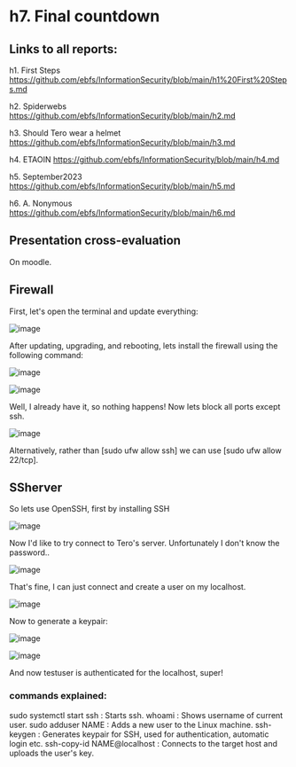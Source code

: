 # h7. Final countdown

## Links to all reports:

h1. First Steps https://github.com/ebfs/InformationSecurity/blob/main/h1%20First%20Steps.md

h2. Spiderwebs https://github.com/ebfs/InformationSecurity/blob/main/h2.md

h3. Should Tero wear a helmet https://github.com/ebfs/InformationSecurity/blob/main/h3.md

h4. ETAOIN https://github.com/ebfs/InformationSecurity/blob/main/h4.md

h5. September2023 https://github.com/ebfs/InformationSecurity/blob/main/h5.md

h6. A. Nonymous https://github.com/ebfs/InformationSecurity/blob/main/h6.md

## Presentation cross-evaluation

On moodle.

## Firewall

First, let's open the terminal and update everything:

![image](https://github.com/ebfs/InformationSecurity/assets/142781925/9048439a-a9af-44fc-8624-aca2eeb5d04f)

After updating, upgrading, and rebooting, lets install the firewall using the following command:

![image](https://github.com/ebfs/InformationSecurity/assets/142781925/bd55a72f-88be-47ae-99ca-c5f4c2cdeddc)

![image](https://github.com/ebfs/InformationSecurity/assets/142781925/68fb14a4-a6d2-46ce-a653-dbaf7bccc889)

Well, I already have it, so nothing happens! Now lets block all ports except ssh.

![image](https://github.com/ebfs/InformationSecurity/assets/142781925/b71acf8f-9579-4a53-bc18-0679a27199fe)

Alternatively, rather than [sudo ufw allow ssh] we can use [sudo ufw allow 22/tcp].

## SSherver

So lets use OpenSSH, first by installing SSH

![image](https://github.com/ebfs/InformationSecurity/assets/142781925/ac6622e9-101c-469a-bb32-45a7413e5583)

Now I'd like to try connect to Tero's server. Unfortunately I don't know the password..

![image](https://github.com/ebfs/InformationSecurity/assets/142781925/457aaa8b-5691-4f7f-8055-3850accd8857)

That's fine, I can just connect and create a user on my localhost.

![image](https://github.com/ebfs/InformationSecurity/assets/142781925/81049a0b-14c7-4ae9-b952-e3eecdace869)

Now to generate a keypair:

![image](https://github.com/ebfs/InformationSecurity/assets/142781925/91916cdb-aca0-41c9-bee1-bbb270fa9be0)

![image](https://github.com/ebfs/InformationSecurity/assets/142781925/04f8e7aa-7168-4d5f-9d83-2e33477433cd)

And now testuser is authenticated for the localhost, super!

### commands explained:

sudo systemctl start ssh    :    Starts ssh.
whoami                      :    Shows username of current user.
sudo adduser NAME           :    Adds a new user to the Linux machine.
ssh-keygen                  :    Generates keypair for SSH, used for authentication, automatic login etc.
ssh-copy-id NAME@localhost  :    Connects to the target host and uploads the user's key.
